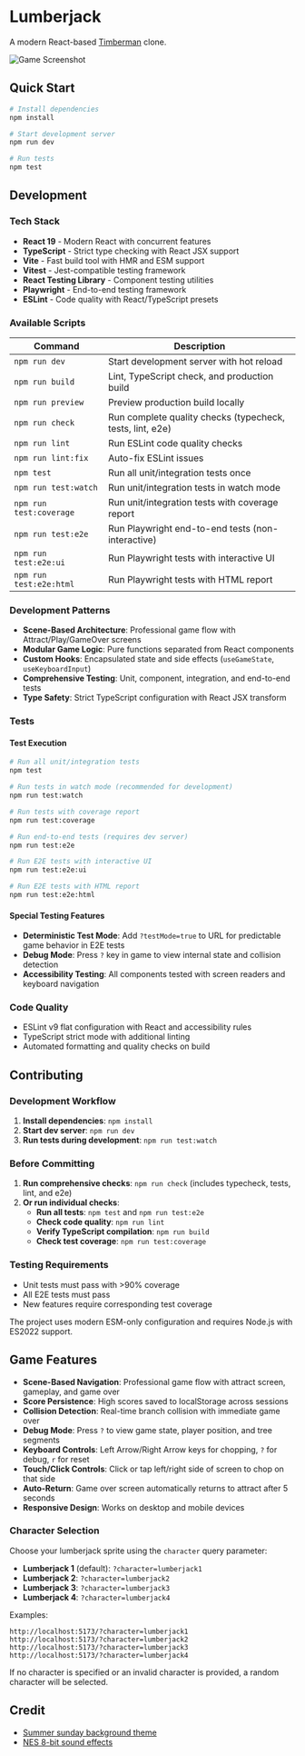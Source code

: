 # Lumberjack

A modern React-based [Timberman](https://apps.apple.com/us/app/timberman/id871809581) clone.

![Game Screenshot](docs/game-screenshot.png)

## Quick Start

```bash
# Install dependencies
npm install

# Start development server
npm run dev

# Run tests
npm test
```

## Development

### Tech Stack
- **React 19** - Modern React with concurrent features
- **TypeScript** - Strict type checking with React JSX support
- **Vite** - Fast build tool with HMR and ESM support
- **Vitest** - Jest-compatible testing framework
- **React Testing Library** - Component testing utilities
- **Playwright** - End-to-end testing framework
- **ESLint** - Code quality with React/TypeScript presets

### Available Scripts

| Command | Description |
|---------|-------------|
| `npm run dev` | Start development server with hot reload |
| `npm run build` | Lint, TypeScript check, and production build |
| `npm run preview` | Preview production build locally |
| `npm run check` | Run complete quality checks (typecheck, tests, lint, e2e) |
| `npm run lint` | Run ESLint code quality checks |
| `npm run lint:fix` | Auto-fix ESLint issues |
| `npm test` | Run all unit/integration tests once |
| `npm run test:watch` | Run unit/integration tests in watch mode |
| `npm run test:coverage` | Run unit/integration tests with coverage report |
| `npm run test:e2e` | Run Playwright end-to-end tests (non-interactive) |
| `npm run test:e2e:ui` | Run Playwright tests with interactive UI |
| `npm run test:e2e:html` | Run Playwright tests with HTML report |

### Development Patterns

- **Scene-Based Architecture**: Professional game flow with Attract/Play/GameOver screens
- **Modular Game Logic**: Pure functions separated from React components
- **Custom Hooks**: Encapsulated state and side effects (`useGameState`, `useKeyboardInput`)
- **Comprehensive Testing**: Unit, component, integration, and end-to-end tests
- **Type Safety**: Strict TypeScript configuration with React JSX transform

### Tests

#### Test Execution

```bash
# Run all unit/integration tests
npm test

# Run tests in watch mode (recommended for development)
npm run test:watch

# Run tests with coverage report
npm run test:coverage

# Run end-to-end tests (requires dev server)
npm run test:e2e

# Run E2E tests with interactive UI
npm run test:e2e:ui

# Run E2E tests with HTML report
npm run test:e2e:html
```

#### Special Testing Features
- **Deterministic Test Mode**: Add `?testMode=true` to URL for predictable game behavior in E2E tests
- **Debug Mode**: Press `?` key in game to view internal state and collision detection
- **Accessibility Testing**: All components tested with screen readers and keyboard navigation

### Code Quality

- ESLint v9 flat configuration with React and accessibility rules
- TypeScript strict mode with additional linting
- Automated formatting and quality checks on build

## Contributing

### Development Workflow
1. **Install dependencies**: `npm install`
2. **Start dev server**: `npm run dev`
3. **Run tests during development**: `npm run test:watch`

### Before Committing
1. **Run comprehensive checks**: `npm run check` (includes typecheck, tests, lint, and e2e)
2. **Or run individual checks**:
   - **Run all tests**: `npm test` and `npm run test:e2e`
   - **Check code quality**: `npm run lint`
   - **Verify TypeScript compilation**: `npm run build`
   - **Check test coverage**: `npm run test:coverage`

### Testing Requirements
- Unit tests must pass with >90% coverage
- All E2E tests must pass
- New features require corresponding test coverage

The project uses modern ESM-only configuration and requires Node.js with ES2022 support.

## Game Features

- **Scene-Based Navigation**: Professional game flow with attract screen, gameplay, and game over
- **Score Persistence**: High scores saved to localStorage across sessions
- **Collision Detection**: Real-time branch collision with immediate game over
- **Debug Mode**: Press `?` to view game state, player position, and tree segments
- **Keyboard Controls**: Left Arrow/Right Arrow keys for chopping, `?` for debug, `r` for reset
- **Touch/Click Controls**: Click or tap left/right side of screen to chop on that side
- **Auto-Return**: Game over screen automatically returns to attract after 5 seconds
- **Responsive Design**: Works on desktop and mobile devices

### Character Selection

Choose your lumberjack sprite using the `character` query parameter:

- **Lumberjack 1** (default): `?character=lumberjack1`
- **Lumberjack 2**: `?character=lumberjack2`
- **Lumberjack 3**: `?character=lumberjack3`
- **Lumberjack 4**: `?character=lumberjack4`

Examples:
```
http://localhost:5173/?character=lumberjack1
http://localhost:5173/?character=lumberjack2
http://localhost:5173/?character=lumberjack3
http://localhost:5173/?character=lumberjack4
```

If no character is specified or an invalid character is provided, a random character will be selected.

## Credit

* [Summer sunday background theme](https://opengameart.org/content/summer-sunday)
* [NES 8-bit sound effects](https://opengameart.org/content/nes-8-bit-sound-effects)
